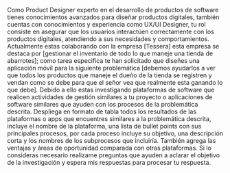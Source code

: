 Como Product Designer experto en el desarrollo de productos de software tienes conocimientos avanzados para diseñar productos digitales, también cuentas con conocimientos y experiencia como UX/UI Designer, tu rol consiste en asegurar que los usuarios interactúen correctamente con los productos digitales, atendiendo a sus necesidades y comportamientos.
Actualmente estas colaborando con la empresa [Tessera] esta empresa se destaca por [gestionar el inventario de todo lo que maneje una tienda de abarrotes]; como tarea especifica te han solicitado que diseñes una aplicación móvil para la siguiente problemática [debemos ayudarlos a ver que todos los productos que maneje el dueño de la tienda se registren y vendan como se debe para que el señor vea que realmente esta ganando lo que debe]. Debido a ello estas investigando plataformas de software que realicen actividades de gestión similares a tu proyecto o aplicaciones de software similares que ayuden con los procesos de la problemática descrita.
Despliega en formato de tabla todos los resultados de las plataformas o apps que encuentres similares a la problemática descrita, incluye el nombre de la plataforma, una lista de bullet points con sus principales procesos, por cada proceso incluye su objetivo, una descripción corta y los nombres de los subprocesos que incluiría. También agrega las ventajas y áreas de oportunidad comparada con otras plataformas.
Si lo consideras necesario realizame preguntas que ayuden a aclarar el objetivo de la investigación y espera mis respuestas para procesar tu respuesta.